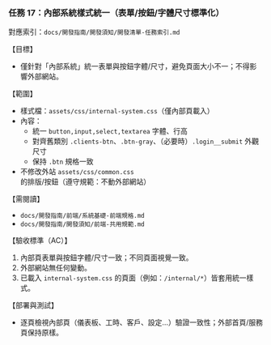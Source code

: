 ### 任務 17：內部系統樣式統一（表單/按鈕/字體尺寸標準化）

對應索引：`docs/開發指南/開發須知/開發清單-任務索引.md`

【目標】
- 僅針對「內部系統」統一表單與按鈕字體/尺寸，避免頁面大小不一；不得影響外部網站。

【範圍】
- 樣式檔：`assets/css/internal-system.css`（僅內部頁載入）
- 內容：
  - 統一 `button,input,select,textarea` 字體、行高
  - 對齊舊類別 `.clients-btn`、`.btn-gray`、（必要時）`.login__submit` 外觀尺寸
  - 保持 `.btn` 規格一致
- 不修改外站 `assets/css/common.css` 的排版/按鈕（遵守規範：不動外部網站）

【需閱讀】
- `docs/開發指南/前端/系統基礎-前端規格.md`
- `docs/開發指南/開發須知/前端-共用規範.md`

【驗收標準（AC）】
1) 內部頁表單與按鈕字體/尺寸一致；不同頁面視覺一致。
2) 外部網站無任何變動。
3) 已載入 `internal-system.css` 的頁面（例如：`/internal/*`）皆套用統一樣式。

【部署與測試】
- 逐頁檢視內部頁（儀表板、工時、客戶、設定…）驗證一致性；外部首頁/服務頁保持原樣。


